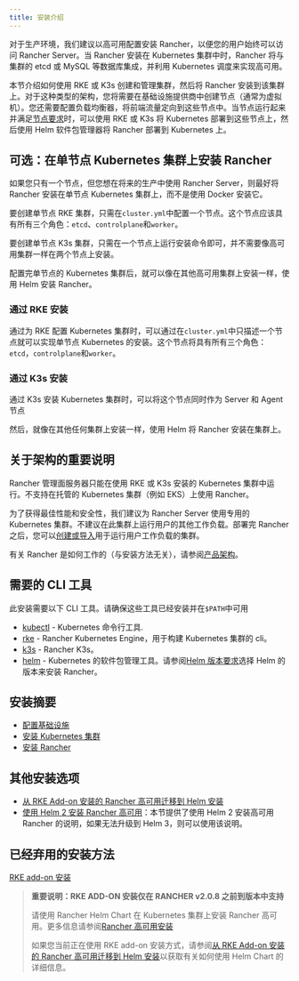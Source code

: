 ```yaml
---
title: 安装介绍
---
```


对于生产环境，我们建议以高可用配置安装 Rancher，以便您的用户始终可以访问 Rancher Server。当 Rancher 安装在 Kubernetes 集群中时，Rancher 将与集群的 etcd 或 MySQL 等数据库集成，并利用 Kubernetes 调度来实现高可用。

本节介绍如何使用 RKE 或 K3s 创建和管理集群，然后将 Rancher 安装到该集群上。对于这种类型的架构，您将需要在基础设施提供商中创建节点（通常为虚拟机）。您还需要配置负载均衡器，将前端流量定向到这些节点中。当节点运行起来并满足[节点要求](/docs/installation/requirements/_index)时，可以使用 RKE 或 K3s 将 Kubernetes 部署到这些节点上，然后使用 Helm 软件包管理器将 Rancher 部署到 Kubernetes 上。

## 可选：在单节点 Kubernetes 集群上安装 Rancher

如果您只有一个节点，但您想在将来的生产中使用 Rancher Server，则最好将 Rancher 安装在单节点 Kubernetes 集群上，而不是使用 Docker 安装它。

要创建单节点 RKE 集群，只需在`cluster.yml`中配置一个节点。这个节点应该具有所有三个角色：`etcd`、`controlplane`和`worker`。

要创建单节点 K3s 集群，只需在一个节点上运行安装命令即可，并不需要像高可用集群一样在两个节点上安装。

配置完单节点的 Kubernetes 集群后，就可以像在其他高可用集群上安装一样，使用 Helm 安装 Rancher。

### 通过 RKE 安装

通过为 RKE 配置 Kubernetes 集群时，可以通过在`cluster.yml`中只描述一个节点就可以实现单节点 Kubernetes 的安装。这个节点将具有所有三个角色：`etcd`，`controlplane`和`worker`。

### 通过 K3s 安装

通过 K3s 安装 Kubernetes 集群时，可以将这个节点同时作为 Server 和 Agent 节点

然后，就像在其他任何集群上安装一样，使用 Helm 将 Rancher 安装在集群上。

## 关于架构的重要说明

Rancher 管理面服务器只能在使用 RKE 或 K3s 安装的 Kubernetes 集群中运行。不支持在托管的 Kubernetes 集群（例如 EKS）上使用 Rancher。

为了获得最佳性能和安全性，我们建议为 Rancher Server 使用专用的 Kubernetes 集群。不建议在此集群上运行用户的其他工作负载。部署完 Rancher 之后，您可以[创建或导入](/docs/cluster-provisioning/_index)用于运行用户工作负载的集群。

有关 Rancher 是如何工作的（与安装方法无关），请参阅[产品架构](/docs/overview/architecture/_index)。

## 需要的 CLI 工具

此安装需要以下 CLI 工具。请确保这些工具已经安装并在`$PATH`中可用

- [kubectl](https://kubernetes.io/docs/tasks/tools/install-kubectl/#install-kubectl) - Kubernetes 命令行工具.
- [rke](https://rancher.com/docs/rke/latest/en/installation/) - Rancher Kubernetes Engine，用于构建 Kubernetes 集群的 cli。
- [k3s](https://rancher.com/docs/k3s/latest/en/) - Rancher K3s。
- [helm](https://docs.helm.sh/using_helm/#installing-helm) - Kubernetes 的软件包管理工具。请参阅[Helm 版本要求](/docs/installation/options/helm-version/_index)选择 Helm 的版本来安装 Rancher。

## 安装摘要

- [配置基础设施](/docs/installation/k8s-install/create-nodes-lb/_index)
- [安装 Kubernetes 集群](/docs/installation/k8s-install/kubernetes-rke/_index)
- [安装 Rancher](/docs/installation/k8s-install/helm-rancher/_index)

## 其他安装选项

- [从 RKE Add-on 安装的 Rancher 高可用迁移到 Helm 安装](/docs/upgrades/upgrades/migrating-from-rke-add-on/_index)
- [使用 Helm 2 安装 Rancher 高可用](/docs/installation/options/helm2/_index)：本节提供了使用 Helm 2 安装高可用 Rancher 的说明，如果无法升级到 Helm 3，则可以使用该说明。

## 已经弃用的安装方法

[RKE add-on 安装](/docs/installation/options/rke-add-on/_index)

> **重要说明：RKE ADD-ON 安装仅在 RANCHER v2.0.8 之前到版本中支持**
>
> 请使用 Rancher Helm Chart 在 Kubernetes 集群上安装 Rancher 高可用。更多信息请参阅[Rancher 高可用安装](/docs/installation/k8s-install/_index)
>
> 如果您当前正在使用 RKE add-on 安装方式，请参阅[从 RKE Add-on 安装的 Rancher 高可用迁移到 Helm 安装](/docs/upgrades/upgrades/migrating-from-rke-add-on/_index)以获取有关如何使用 Helm Chart 的详细信息。
